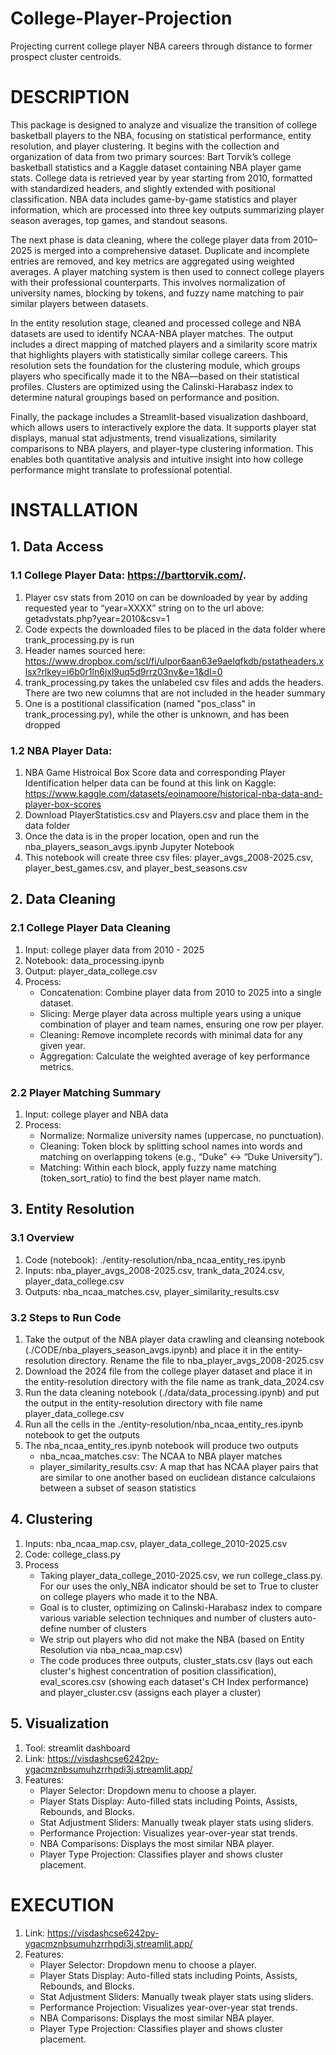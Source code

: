 # College-Player-Projection
Projecting current college player NBA careers through distance to former prospect cluster centroids. 

# DESCRIPTION
This package is designed to analyze and visualize the transition of college basketball players to the NBA, focusing on statistical performance, entity resolution, and player clustering. It begins with the collection and organization of data from two primary sources: Bart Torvik’s college basketball statistics and a Kaggle dataset containing NBA player game stats. College data is retrieved year by year starting from 2010, formatted with standardized headers, and slightly extended with positional classification. NBA data includes game-by-game statistics and player information, which are processed into three key outputs summarizing player season averages, top games, and standout seasons.

The next phase is data cleaning, where the college player data from 2010–2025 is merged into a comprehensive dataset. Duplicate and incomplete entries are removed, and key metrics are aggregated using weighted averages. A player matching system is then used to connect college players with their professional counterparts. This involves normalization of university names, blocking by tokens, and fuzzy name matching to pair similar players between datasets.

In the entity resolution stage, cleaned and processed college and NBA datasets are used to identify NCAA-NBA player matches. The output includes a direct mapping of matched players and a similarity score matrix that highlights players with statistically similar college careers. This resolution sets the foundation for the clustering module, which groups players who specifically made it to the NBA—based on their statistical profiles. Clusters are optimized using the Calinski-Harabasz index to determine natural groupings based on performance and position.

Finally, the package includes a Streamlit-based visualization dashboard, which allows users to interactively explore the data. It supports player stat displays, manual stat adjustments, trend visualizations, similarity comparisons to NBA players, and player-type clustering information. This enables both quantitative analysis and intuitive insight into how college performance might translate to professional potential.

# INSTALLATION
## 1. Data Access <br>
### 1.1 College Player Data: https://barttorvik.com/.
1. Player csv stats from 2010 on can be downloaded by year by adding requested year to “year=XXXX” string on to the url above: getadvstats.php?year=2010&csv=1
2. Code expects the downloaded files to be placed in the data folder where trank_processing.py is run
3. Header names sourced here: https://www.dropbox.com/scl/fi/ulpor6aan63e9aelqfkdb/pstatheaders.xlsx?rlkey=i6b0r1ln6jxl9uq5d9rrz03nv&e=1&dl=0
4. trank_processing.py takes the unlabeled csv files and adds the headers. There are two new columns that are not included in the header summary
5. One is a postitional classification (named "pos_class" in trank_processing.py), while the other is unknown, and has been dropped

### 1.2 NBA Player Data: 
1. NBA Game Histroical Box Score data and corresponding Player Identification helper data can be found at this link on Kaggle: https://www.kaggle.com/datasets/eoinamoore/historical-nba-data-and-player-box-scores
2. Download PlayerStatistics.csv and Players.csv and place them in the data folder
3. Once the data is in the proper location, open and run the nba_players_season_avgs.ipynb Jupyter Notebook
4. This notebook will create three csv files: player_avgs_2008-2025.csv, player_best_games.csv, and player_best_seasons.csv 

## 2. Data Cleaning
### 2.1 College Player Data Cleaning
1. Input: college player data from 2010 - 2025
2.  Notebook: data_processing.ipynb
3.  Output: player_data_college.csv
4.  Process:
    - Concatenation: Combine player data from 2010 to 2025 into a single dataset.
    - Slicing: Merge player data across multiple years using a unique combination of player and team names, ensuring one row per player.
    - Cleaning: Remove incomplete records with minimal data for any given year.
    - Aggregation: Calculate the weighted average of key performance metrics.
 ### 2.2 Player Matching Summary
1. Input: college player and NBA data
2. Process:
    - Normalize: Normalize university names (uppercase, no punctuation).
    - Cleaning: Token block by splitting school names into words and matching on overlapping tokens (e.g., “Duke” ↔ “Duke University”).
    - Matching: Within each block, apply fuzzy name matching (token_sort_ratio) to find the best player name match.

 
## 3. Entity Resolution
### 3.1 Overview
1. Code (notebook): ./entity-resolution/nba_ncaa_entity_res.ipynb
2. Inputs: nba_player_avgs_2008-2025.csv, trank_data_2024.csv, player_data_college.csv
3. Outputs: nba_ncaa_matches.csv, player_similarity_results.csv

### 3.2 Steps to Run Code
1. Take the output of the NBA player data crawling and cleansing notebook (./CODE/nba_players_season_avgs.ipynb) and place it in the entity-resolution directory. Rename the file to nba_player_avgs_2008-2025.csv
2. Download the 2024 file from the college player dataset and place it in the entity-resolution directory with the file name as trank_data_2024.csv
3. Run the data cleaning notebook (./data/data_processing.ipynb) and put the output in the entity-resolution directory with file name player_data_college.csv
4. Run all the cells in the ./entity-resolution/nba_ncaa_entity_res.ipynb notebook to get the outputs
5. The nba_ncaa_entity_res.ipynb notebook will produce two outputs
   - nba_ncaa_matches.csv: The NCAA to NBA player matches
   - player_similarity_results.csv: A map that has NCAA player pairs that are similar to one another based on euclidean distance calculaions between a subset of season statistics
  
## 4. Clustering
1. Inputs: nba_ncaa_map.csv, player_data_college_2010-2025.csv
2. Code: college_class.py
3. Process
   - Taking player_data_college_2010-2025.csv, we run college_class.py. For our uses the only_NBA indicator should be set to True to cluster on college players who made it to the NBA.
   -  Goal is to cluster, optimizing on Calinski-Harabasz index to compare various variable selection techniques and number of clusters auto-define number of clusters
   -  We strip out players who did not make the NBA (based on Entity Resolution via nba_ncaa_map.csv)
   -  The code produces three outputs, cluster_stats.csv (lays out each cluster's highest concentration of position classification), eval_scores.csv (showing each dataset's CH Index performance) and player_cluster.csv (assigns each player a cluster) 

## 5. Visualization
1. Tool: streamlit dashboard
2. Link: https://visdashcse6242py-ygacmznbsumuhzrrhpdi3j.streamlit.app/
3. Features:
   - Player Selector: Dropdown menu to choose a player.
   - Player Stats Display: Auto-filled stats including Points, Assists, Rebounds, and Blocks.
   - Stat Adjustment Sliders: Manually tweak player stats using sliders.
   - Performance Projection: Visualizes year-over-year stat trends.
   - NBA Comparisons: Displays the most similar NBA player.
   - Player Type Projection: Classifies player and shows cluster placement.

# EXECUTION
1. Link: https://visdashcse6242py-ygacmznbsumuhzrrhpdi3j.streamlit.app/
2. Features:
   - Player Selector: Dropdown menu to choose a player.
   - Player Stats Display: Auto-filled stats including Points, Assists, Rebounds, and Blocks.
   - Stat Adjustment Sliders: Manually tweak player stats using sliders.
   - Performance Projection: Visualizes year-over-year stat trends.
   - NBA Comparisons: Displays the most similar NBA player.
   - Player Type Projection: Classifies player and shows cluster placement.    

